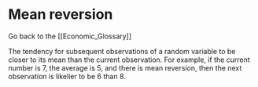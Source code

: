 # Mean reversion

Go back to the [[Economic_Glossary]]


The tendency for subsequent observations of a random variable to be closer to its mean than the current observation. For example, if the current number is 7, the average is 5, and there is mean reversion, then the next observation is likelier to be 6 than 8.

